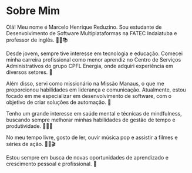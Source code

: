 # Sobre Mim

Olá! Meu nome é Marcelo Henrique Reduzino. Sou estudante de Desenvolvimento de Software Multiplataformas na FATEC Indaiatuba e professor de inglês. 👨‍💻📚

Desde jovem, sempre tive interesse em tecnologia e educação. Comecei minha carreira profissional como menor aprendiz no Centro de Serviços Administrativos do grupo CPFL Energia, onde adquiri experiência em diversos setores. 💼

Além disso, servi como missionário na Missão Manaus, o que me proporcionou habilidades em liderança e comunicação. Atualmente, estou focado em me especializar em desenvolvimento de software, com o objetivo de criar soluções de automação. 🚀

Tenho um grande interesse em saúde mental e técnicas de mindfulness, buscando sempre melhorar minhas habilidades de gestão de tempo e produtividade. 🧘‍♂️⏰

No meu tempo livre, gosto de ler, ouvir música pop e assistir a filmes e séries de ação. 📖🎶🎬

Estou sempre em busca de novas oportunidades de aprendizado e crescimento pessoal e profissional. 🌱

<!---
mreduzino/mreduzino is a ✨ special ✨ repository because its `README.md` (this file) appears on your GitHub profile.
You can click the Preview link to take a look at your changes.
--->
